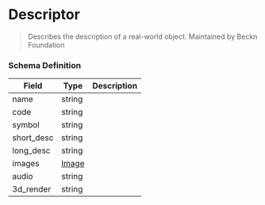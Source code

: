 Descriptor
===
>Describes the description of a real-world object. Maintained by Beckn Foundation

### Schema Definition

|**Field**|**Type**|**Description**|
|---------|--------|---------------|
|name|string|
|code|string|
|symbol|string|
|short_desc|string|
|long_desc|string|
|images|[Image](/Core/01_Transaction%20Layer%20Specification/Latest/Schema%20Reference/image)|
|audio|string|
|3d_render|string|
